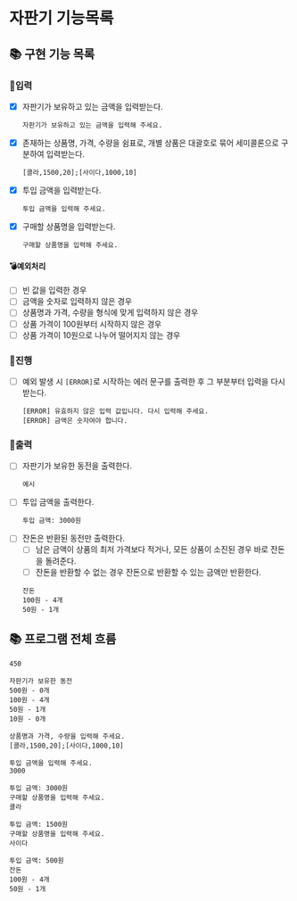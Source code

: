 # 자판기 기능목록

## 📚 구현 기능 목록

### 💫입력

- [x] 자판기가 보유하고 있는 금액을 입력받는다.
  ```
  자판기가 보유하고 있는 금액을 입력해 주세요.
  ```
- [x] 존재하는 상품명, 가격, 수량을 쉼표로, 개별 상품은 대괄호로 묶어 세미콜론으로 구분하여 입력받는다.
  ```
  [콜라,1500,20];[사이다,1000,10]
  ```
- [x] 투입 금액을 입력받는다.
  ```
  투입 금액을 입력해 주세요.
  ```
- [x] 구매할 상품명을 입력받는다.
  ```
  구매할 상품명을 입력해 주세요.
  ```

#### 💣예외처리

- [ ] 빈 값을 입력한 경우
- [ ] 금액을 숫자로 입력하지 않은 경우
- [ ] 상품명과 가격, 수량을 형식에 맞게 입력하지 않은 경우
- [ ] 상품 가격이 100원부터 시작하지 않은 경우
- [ ] 상품 가격이 10원으로 나누어 떨어지지 않는 경우

### 💫진행

- [ ] 예외 발생 시 `[ERROR]`로 시작하는 에러 문구를 출력한 후 그 부분부터 입력을 다시 받는다.
  ```
  [ERROR] 유효하지 않은 입력 값입니다. 다시 입력해 주세요.
  [ERROR] 금액은 숫자여야 합니다.
  ```

### 💫출력

- [ ] 자판기가 보유한 동전을 출력한다.
  ```
  예시
  ```
- [ ] 투입 금액을 출력한다.
  ```
  투입 금액: 3000원
  ```
- [ ] 잔돈은 반환된 동전만 출력한다.
    - [ ] 남은 금액이 상품의 최저 가격보다 적거나, 모든 상품이 소진된 경우 바로 잔돈을 돌려준다.
    - [ ] 잔돈을 반환할 수 없는 경우 잔돈으로 반환할 수 있는 금액만 반환한다.
  ```
  잔돈
  100원 - 4개
  50원 - 1개
  ```

## 📚 프로그램 전체 흐름

```자판기가 보유하고 있는 금액을 입력해 주세요.
450

자판기가 보유한 동전
500원 - 0개
100원 - 4개
50원 - 1개
10원 - 0개

상품명과 가격, 수량을 입력해 주세요.
[콜라,1500,20];[사이다,1000,10]

투입 금액을 입력해 주세요.
3000

투입 금액: 3000원
구매할 상품명을 입력해 주세요.
콜라

투입 금액: 1500원
구매할 상품명을 입력해 주세요.
사이다

투입 금액: 500원
잔돈
100원 - 4개
50원 - 1개
```
